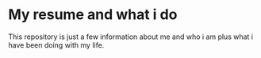 # My resume and what i do
This repository is just a few information about me and who i am plus what i have been doing with my life.


